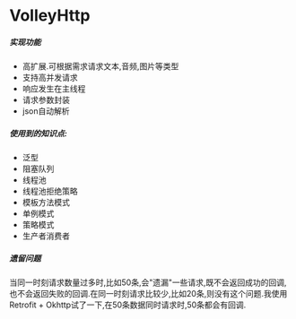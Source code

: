 # VolleyHttp
##### 实现功能
- 高扩展.可根据需求请求文本,音频,图片等类型
- 支持高并发请求
- 响应发生在主线程
- 请求参数封装
- json自动解析

##### 使用到的知识点:
- 泛型
- 阻塞队列
- 线程池
- 线程池拒绝策略
- 模板方法模式
- 单例模式
- 策略模式
- 生产者消费者

##### 遗留问题
当同一时刻请求数量过多时,比如50条,会"遗漏"一些请求,既不会返回成功的回调,也不会返回失败的回调.在同一时刻请求比较少,比如20条,则没有这个问题.我使用Retrofit + Okhttp试了一下,在50条数据同时请求时,50条都会有回调.
